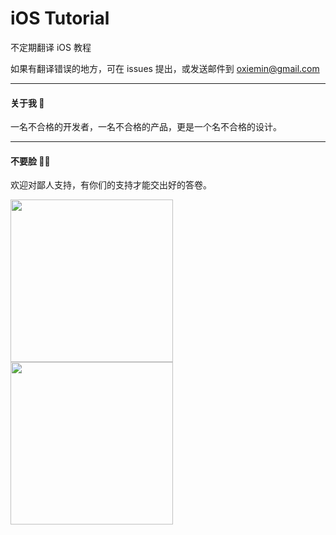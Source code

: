 # iOS Tutorial

不定期翻译 iOS 教程

如果有翻译错误的地方，可在 issues 提出，或发送邮件到 [oxiemin@gmail.com](mailto:oxiemin@gmail.com)

---

#### 关于我 🙂

一名不合格的开发者，一名不合格的产品，更是一个名不合格的设计。

---

#### 不要脸 👨‍💻

欢迎对鄙人支持，有你们的支持才能交出好的答卷。

<img src="http://xiemin.me/ios-tutorial/assets/wechat-qrcode.png" width="260px" style="display: inline" />
<img src="http://xiemin.me/ios-tutorial/assets/alipay-qrcode.png" width="260px" style="display: inline" />




